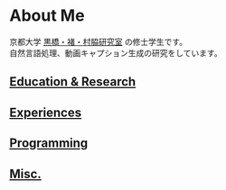 # About Me
京都大学 [黒橋・褚・村脇研究室](https://nlp.ist.i.kyoto-u.ac.jp/) の修士学生です。  
自然言語処理、動画キャプション生成の研究をしています。

## [Education & Research](/contents/education.md)

## [Experiences](/contents/jobs.md)

## [Programming](/contents/programming.md)

## [Misc.](/contents/misc.md)
